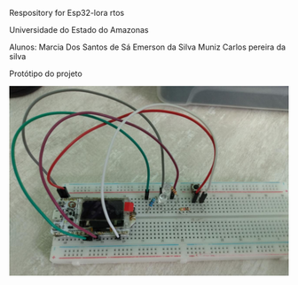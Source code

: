 Respository for Esp32-lora rtos

Universidade do Estado do Amazonas

Alunos:
Marcia Dos Santos de Sá
Emerson da Silva Muniz
Carlos pereira da silva


Protótipo do projeto 

<img src="Esp32-semaforo.jpeg">
